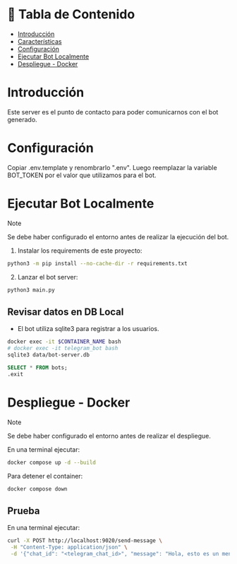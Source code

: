 # :pencil: Tabla de Contenido

- [Introducción](#introduction)
- [Características](#features)
- [Configuración](#setup)
- [Ejecutar Bot Localmente](#execute_bot)
- [Despliegue - Docker](#docker_deployment)

# Introducción <a name = "introduction"></a>

Este server es el punto de contacto para poder comunicarnos con el bot generado.

# Configuración <a name = "setup"></a>

Copiar .env.template y renombrarlo ".env". Luego reemplazar la variable BOT_TOKEN por el valor que utilizamos para el bot.

# Ejecutar Bot Localmente <a name = "execute_bot"></a>

> [!NOTE]
> Se debe haber configurado el entorno antes de realizar la ejecución del bot.

1. Instalar los requirements de este proyecto:

```bash
python3 -m pip install --no-cache-dir -r requirements.txt
```

2. Lanzar el bot server:

```bash
python3 main.py
```

## Revisar datos en DB Local

- El bot utiliza sqlite3 para registrar a los usuarios.

```bash
docker exec -it $CONTAINER_NAME bash
# docker exec -it telegram_bot bash
sqlite3 data/bot-server.db
```

```sql
SELECT * FROM bots;
.exit
```

# Despliegue - Docker <a name = "docker_deployment"></a>

> [!NOTE]
> Se debe haber configurado el entorno antes de realizar el despliegue.

En una terminal ejecutar:

```bash
docker compose up -d --build
```

Para detener el container:

```bash
docker compose down
```

## Prueba

En una terminal ejecutar:

```bash
curl -X POST http://localhost:9020/send-message \
 -H "Content-Type: application/json" \
 -d '{"chat_id": "<telegram_chat_id>", "message": "Hola, esto es un mensaje de prueba desde cURL!"}'
```
